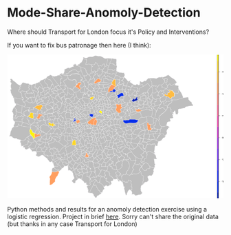# Mode-Share-Anomoly-Detection
Where should Transport for London focus it's Policy and Interventions?

If you want to fix bus patronage then here (I think):

![](https://github.com/fredshone/Mode-Share-Anomoly-Detection/blob/master/Outliers.png)

Python methods and results for an anomoly detection exercise using a logistic regression. Project in brief [here](https://github.com/fredshone/Mode-Share-Anomoly-Detection/blob/master/Fred_Shone_QM_Presentation.pdf). Sorry can't share the original data (but thanks in any case Transport for London)
